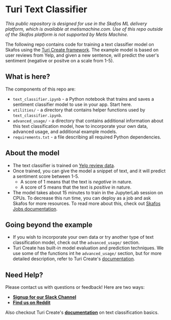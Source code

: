 # Turi Text Classifier

_This public repository is designed for use in the Skafos ML delivery platform, which is available at metismachine.com. Use of this repo outside of the Skafos platform is not supported by Metis Machine._

The following repo contains code for training a text classifier model on Skafos using the [Turi Create framework](https://apple.github.io/turicreate/docs/userguide/text_classifier/). The example model is based on user reviews from Yelp, and given a new sentence, will predict the user's sentiment (negative or positve on a scale from 1-5).

## What is here?
The components of this repo are:
-  `text_classifier.ipynb` - a Python notebook that trains and saves a sentiment classifier model to use in your app. Start here.
-  `utilities/` - a directory that contains helper functions used by `text_classifier.ipynb`.
-  `advanced_usage/` - a directory that contains additional information about this text classification model, how to incorporate your own data, advanced usage, and additional example models.
-  `requirements.txt` - a file describing all required Python dependencies.

## About the model
-  The text classifier is trained on [Yelp review data](https://static.turi.com/datasets/regression/yelp-data.csv).
-  Once trained, you can give the model a snippet of text, and it will predict a sentiment score between 1-5.
    -  A score of 1 means that the text is *negative* in nature.
    -  A score of 5 means that the text is *positive* in nature.  
-  The model takes about 15 minutes to train in the JupyterLab session on CPUs. To decrease this run time, you can deploy as a job and ask Skafos for more resources. To read more about this, check out [Skafos Jobs documentation](https://docs.metismachine.io/docs/jobs-1).

## Going beyond the example
- If you wish to incorporate your own data or try another type of text classification model, check out the `advanced_usage/` section.
- Turi Create has built-in model evaluation and prediction techniques. We use some of the functions  int he `advanced_usage/` section, but for more detailed description, refer to Turi Create's [documentation](https://apple.github.io/turicreate/docs/api/turicreate.toolkits.evaluation.html).


## Need Help?
Please contact us with questions or feedback! Here are two ways:


-  [**Signup for our Slack Channel**](https://metismachine-skafos.slack.com/join/shared_invite/enQtNTAxMzEwOTk2NzA5LThjMmMyY2JkNTkwNDQ1YjgyYjFiY2MyMjRkMzYyM2E4MjUxNTJmYmQyODVhZWM2MjQwMjE5ZGM1Y2YwN2M5ODI)
-  [**Find us on Reddit**](https://reddit.com/r/skafos) 

Also checkout Turi Create's [**documentation**](https://apple.github.io/turicreate/docs/userguide/text_classifier/) on text classification basics.